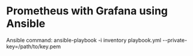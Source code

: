 # Prometheus with Grafana using Ansible

Ansible command:
ansible-playbook -i inventory playbook.yml --private-key=/path/to/key.pem
